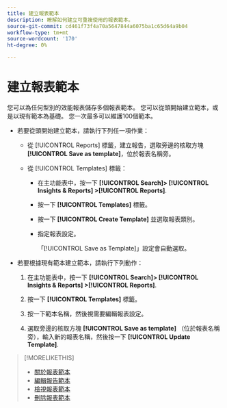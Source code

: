 ```yaml
---
title: 建立報表範本
description: 瞭解如何建立可重複使用的報表範本。
source-git-commit: cd461f73f4a70a5647844a6075ba1c65d64a9b04
workflow-type: tm+mt
source-wordcount: '170'
ht-degree: 0%

---
```


# 建立報表範本

您可以為任何型別的效能報表儲存多個報表範本。 您可以從頭開始建立範本，或是以現有範本為基礎。 您一次最多可以維護100個範本。

* 若要從頭開始建立範本，請執行下列任一項作業：

   * 從 [!UICONTROL Reports] 標籤，建立報告，選取旁邊的核取方塊 **[!UICONTROL Save as template]**，位於報表名稱旁。

   * 從 [!UICONTROL Templates] 標籤：

      * 在主功能表中，按一下 **[!UICONTROL Search]> [!UICONTROL Insights & Reports] >[!UICONTROL Reports]**.

      * 按一下 **[!UICONTROL Templates]** 標籤。

      * 按一下 **[!UICONTROL Create Template]** 並選取報表類別。

      * 指定報表設定。

         「[!UICONTROL Save as Template]」設定會自動選取。

* 若要根據現有範本建立範本，請執行下列動作：

   1. 在主功能表中，按一下 **[!UICONTROL Search]> [!UICONTROL Insights & Reports] >[!UICONTROL Reports]**.

   1. 按一下 **[!UICONTROL Templates]** 標籤。

   1. 按一下範本名稱，然後視需要編輯報表設定。

   1. 選取旁邊的核取方塊 **[!UICONTROL Save as template]** （位於報表名稱旁），輸入新的報表名稱，然後按一下 **[!UICONTROL Update Template]**.

>[!MORELIKETHIS]
>
>* [關於報表範本](template-about.md)
>* [編輯報告範本](template-edit.md)
>* [檢視報表範本](template-view.md)
>* [刪除報表範本](template-delete.md)

